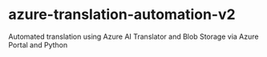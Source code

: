 # azure-translation-automation-v2
Automated translation using Azure AI Translator and Blob Storage via Azure Portal and Python
